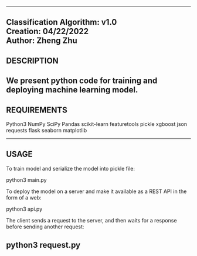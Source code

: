 ------------------------------------------------------------------------------- 
Classification Algorithm:         v1.0                                                  
Creation:                  04/22/2022                  
Author:                    Zheng Zhu                 
-------------------------------------------------------------------------------

DESCRIPTION
-------------------------------------------------------------------------------
We present python code for training and deploying machine learning model.
-------------------------------------------------------------------------------

REQUIREMENTS
-------------------------------------------------------------------------------
Python3
NumPy
SciPy
Pandas
scikit-learn
featuretools
pickle
xgboost
json
requests
flask
seaborn
matplotlib

-------------------------------------------------------------------------------

USAGE
-------------------------------------------------------------------------------
To train model and serialize the model into pickle file:

python3 main.py
 

To deploy the model on a server and make it available as a REST API in the form of a web:

python3 api.py


The client sends a request to the server, and then waits for a response before sending another request:

python3 request.py
-------------------------------------------------------------------------------
